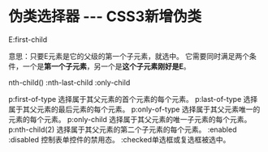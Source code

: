 
# 伪类选择器 --- CSS3新增伪类

E:first-child

意思：只要E元素是它的父级的第一个子元素，就选中。
它需要同时满足两个条件，一个是**第一个子元素**，另一个是**这个子元素刚好是E**。

nth-child()
:nth-last-child
:only-child

p:first-of-type 选择属于其父元素的首个元素的每个元素。
p:last-of-type  选择属于其父元素的最后元素的每个元素。
p:only-of-type  选择属于其父元素唯一的元素的每个元素。
p:only-child    选择属于其父元素的唯一子元素的每个元素。
p:nth-child(2)  选择属于其父元素的第二个子元素的每个元素。
:enabled  :disabled 控制表单控件的禁用态。
:checked单选框或复选框被选中。

